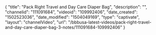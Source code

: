 {
    "title": "Pack Right Travel and Day Care Diaper Bag",
    "description": "",
    "channelid": "111091684",
    "videoid": "109992406",
    "date_created": "1502523036",
    "date_modified": "1504049169",
    "type": "captivate",
    "layout": "channelVideo",
    "url": "\/bbbusa-latest-videos\/pack-right-travel-and-day-care-diaper-bag-3-notes\/111091684-109992406"
}